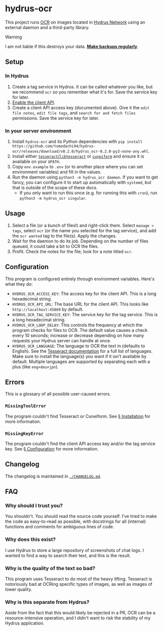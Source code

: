 # hydrus-ocr

This project runs [OCR](https://en.wikipedia.org/wiki/Optical_character_recognition) on images located in [Hydrus Network](https://hydrusnetwork.github.io/hydrus/) using an external daemon and a third-party library.

> [!WARNING]
> I am not liable if this destroys your data. **[Make backups regularly](https://hydrusnetwork.github.io/hydrus/getting_started_installing.html#backing_up)**.


## Setup

### In Hydrus
1. Create a tag service in Hydrus. It can be called whatever you like, but we recommend `ocr` so you remember what it's for. Save the service key for later.
2. [Enable the client API](https://hydrusnetwork.github.io/hydrus/client_api.html#enabling_the_api).
3. Create a client API access key (documented above). Give it the `edit file notes`, `edit file tags`, and `search for and fetch files` permissions. Save the service key for later.

### In your server environment
1. Install `hydrus-ocr` and its Python dependencies with `pip install https://github.com/tomodachi94/hydrus-ocr/releases/download/v0.2.0/hydrus_ocr-0.2.0-py3-none-any.whl`.
2. Install either [`tesseract`/`libtesseract`](https://github.com/tesseract-ocr/tesseract?tab=readme-ov-file#installing-tesseract) or [`cuneiform`](https://launchpad.net/cuneiform-linux) and ensure it is available on your `$PATH`.
3. Copy `env.example` to `.env` (or to another place where you can set environment variables) and fill in the values.
4. Run the daemon using `python3 -m hydrus_ocr daemon`. If you want to get fancy, you can configure it to start up automatically with `systemd`, but that is outside of the scope of these docs.
    * If you only want to run this once (e.g. for running this with `cron`), run `python3 -m hydrus_ocr singular`.

## Usage
1. Select a file (or a bunch of files!) and right-click them. Select `manage > tags`, select `ocr` (or the name you selected for the tag service), and add the `ocr wanted` tag to the file(s). Apply the changes.
2. Wait for the daemon to do its job. Depending on the number of files queued, it could take a bit to OCR the files.
3. Profit. Check the notes for the file; look for a note titled `ocr`.


## Configuration
This program is configured entirely through environment variables. Here's what they do:
* `HYDRUS_OCR_ACCESS_KEY`: The access key for the client API. This is a long hexadecimal string.
* `HYDRUS_OCR_API_URL`: The base URL for the client API. This looks like `http://localhost:45869` by default.
* `HYDRUS_OCR_TAG_SERVICE_KEY`: The service key for the tag service. This is a long hexadecimal string.
* `HYDRUS_OCR_LOOP_DELAY`: This controls the frequency at which the program checks for files to OCR. The default value causes a check every 10 seconds; increase or decrease depending on how many requests your Hydrus server can handle at once.
* `HYDRUS_OCR_LANGUAGE`: The language to OCR the text in (defaults to English). See the [Tesseract documentation](https://tesseract-ocr.github.io/tessdoc/Data-Files) for a full list of languages. Make sure to install the language(s) you want if it isn't available by default. Multiple languages are supported by separating each with a plus (like `eng+deu+jpn`).

## Errors
This is a glossary of all possible user-caused errors.

### `MissingToolError`
The program couldn't find Tesseract or Cuneiform. See [§ Installation](#installation) for more information.

### `MissingKeyError`
The program couldn't find the client API access key and/or the tag service key. See [§ Configuration](#configuration) for more information.

## Changelog
The changelog is maintained in [`./CHANGELOG.md`](./CHANGELOG.md).

## FAQ
### Why should I trust you?
You shouldn't. You should read the source code yourself. I've tried to make the code as easy-to-read as possible, with docstrings for all (internal) functions and comments for ambiguous lines of code.

### Why does this exist?
I use Hydrus to store a large repository of screenshots of chat logs. I wanted to find a way to search their text, and this is the result.

### Why is the quality of the text so bad?
This program uses Tesseract to do most of the heavy lifting. Tesseract is notoriously bad at OCRing specific types of images, as well as images of lower quality.

### Why is this separate from Hydrus?
Aside from the fact that this would likely be rejected in a PR, OCR can be a resource-intensive operation, and I didn't want to risk the stability of my Hydrus application.

